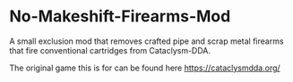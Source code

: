 # No-Makeshift-Firearms-Mod
A small exclusion mod that removes crafted pipe and scrap metal firearms that fire conventional cartridges from Cataclysm-DDA.

The original game this is for can be found here https://cataclysmdda.org/
